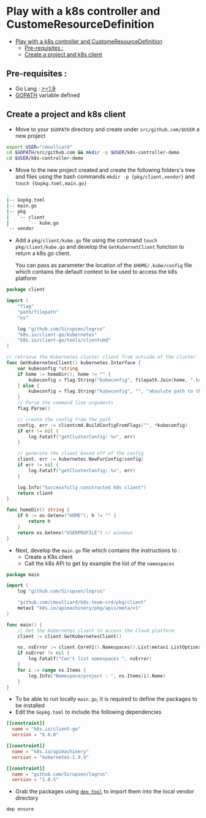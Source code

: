 # Play with a k8s controller and CustomeResourceDefinition

   * [Play with a k8s controller and CustomeResourceDefinition](#play-with-a-k8s-controller-and-customeresourcedefinition)
      * [Pre-requisites :](#pre-requisites-)
      * [Create a project and k8s client](#create-a-project-and-k8s-client)

## Pre-requisites :

- Go Lang : [>=1.9](https://golang.org/doc/install)
- [GOPATH](https://golang.org/doc/code.html#Workspaces) variable defined 

## Create a project and k8s client

- Move to your `$GOPATH` directory and create under `src/github.com/$USER` a new project

```bash
export USER="cmoulliard"
cd $GOPATH/src/github.com && mkdir -p $USER/k8s-controller-demo
cd $USER/k8s-controller-demo
```
- Move to the new project created and create the following folders's tree and files
  using the bash commands `mkdir -p {pkg/client,vendor}` and `touch {Gopkg.toml,main.go}`

```bash
.
|-- Gopkg.toml
|-- main.go
|-- pkg
|   `-- client
|       `-- kube.go
`-- vendor
```

- Add a `pkg/client/kube.go` file using the command `touch pkg/client/kube.go` and develop the `GetKubernetClient` function to return a k8s go client.
  
  You can pass as parameter the location of the `$HOME/.kube/config` file which contains the default context to be used to access the k8s platform

```go
package client

import (
	"flag"
	"path/filepath"
	"os"

	log "github.com/Sirupsen/logrus"
	"k8s.io/client-go/kubernetes"
	"k8s.io/client-go/tools/clientcmd"
)

// retrieve the Kubernetes cluster client from outside of the cluster
func GetKubernetesClient() kubernetes.Interface {
	var kubeconfig *string
	if home := homeDir(); home != "" {
		kubeconfig = flag.String("kubeconfig", filepath.Join(home, ".kube", "config"), "(optional) absolute path to the kubeconfig file")
	} else {
		kubeconfig = flag.String("kubeconfig", "", "absolute path to the kubeconfig file")
	}
	// Parse the command line arguments
	flag.Parse()

	// create the config from the path
	config, err := clientcmd.BuildConfigFromFlags("", *kubeconfig)
	if err != nil {
		log.Fatalf("getClusterConfig: %v", err)
	}

	// generate the client based off of the config
	client, err := kubernetes.NewForConfig(config)
	if err != nil {
		log.Fatalf("getClusterConfig: %v", err)
	}

	log.Info("Successfully constructed k8s client")
	return client
}

func homeDir() string {
	if h := os.Getenv("HOME"); h != "" {
		return h
	}
	return os.Getenv("USERPROFILE") // windows
}
```

- Next, develop the `main.go` file which contains the instructions to :
  - Create a K8s client
  - Call the k8s APi to get by example the list of the `namespaces`

```go
package main

import (
	log "github.com/Sirupsen/logrus"

	"github.com/cmoulliard/k8s-team-crd/pkg/client"
	metav1 "k8s.io/apimachinery/pkg/apis/meta/v1"
)

func main() {
	// Get the Kubernetes client to access the Cloud platform
	client := client.GetKubernetesClient()

	ns, nsError := client.CoreV1().Namespaces().List(metav1.ListOptions{})
	if nsError != nil {
		log.Fatalf("Can't list namespaces ", nsError)
	}
	for i := range ns.Items {
		log.Info("Namespace/project : ", ns.Items[i].Name)
	}
}
```

- To be able to run locally `main.go`, it is required to define the packages to be installed
- Edit the `Gopkg.toml` to include the following dependencies
```toml
[[constraint]]
  name = "k8s.io/client-go"
  version = "6.0.0"

[[constraint]]
  name = "k8s.io/apimachinery"
  version = "kubernetes-1.9.9"

[[constraint]]
  name = "github.com/Sirupsen/logrus"
  version = "1.0.5"
```

- Grab the packages using [`dep tool`](https://github.com/golang/dep) to import them into the local vendor directory
```bash
dep ensure
```
